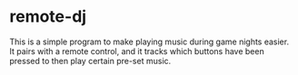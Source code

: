 # remote-dj
This is a simple program to make playing music during game nights easier. It pairs with a remote control, and it tracks which buttons have been pressed to then play certain pre-set music.
